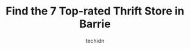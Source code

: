 ---
layout: ampstory
image: https://i0.wp.com/www.auto.or.id/wp-content/uploads/2023/06/re-source-thrift-shop-0-barrie-1686325585.jpeg?resize=640,853
author: techidn
featured: false
description: Barrie, Ontario, Canada is a haven for Thrift Store enthusiasts, boasting an impressive array of 7 top-notch establishments. Whether youre a seasoned connoisseur or simply curious to explor
title: Find the 7 Top-rated Thrift Store in Barrie
cover:
   title: Find the 7 Top-rated Thrift Store in Barrie
   subtitle: AUTO.OR.ID
   background: https://www.auto.or.id/wp-content/uploads/2023/06/re-source-thrift-shop-0-barrie-1686325585.jpeg

pages: 
 - layout: thirds
   top: <h1>#1 Stuff</h1>
   bottom: "<p>This is probably one of the best thrift stores Ive been too. At least for womans fashion anyway. Ive found some amazing pieces here. Especially if youre into </p>"
   background: https://www.auto.or.id/wp-content/uploads/2023/06/re-source-thrift-shop-1-barrie-1686325586.jpeg
   backgroundblur: true
 - layout: thirds
   top: <h1>#2 Mission Thrift Store</h1>
   bottom: "<p>504 Big Bay Point Rd, Barrie, ON L4N 3Z5, Canada</p>"
   background: https://www.auto.or.id/wp-content/uploads/2023/06/re-source-thrift-shop-2-barrie-1686325587.jpeg
   cta:
      link: https://www.auto.or.id/find-the-7-top-rated-thrift-store-in-barrie/
      text: Find the 7 Top-rated Thrift Store in Barrie
 - layout: thirds
   top: <h1>#3 Platos Closet</h1>
   bottom: "<p>21 Commerce Park Dr, Barrie, ON L4N 8X1, Canada</p>"
   background: https://images.unsplash.com/photo-1639927662977-8794d56a9050?ixlib=rb-4.0.3&ixid=MnwxMjA3fDB8MHxwaG90by1wYWdlfHx8fGVufDB8fHx8&auto=format&fit=crop&w=640&h=853&q=80
   cta:
      link: https://www.auto.or.id/find-the-7-top-rated-thrift-store-in-barrie/
      text: Find the 7 Top-rated Thrift Store in Barrie
 - layout: thirds
   top: <h1>#4 Talize Thrift Store</h1>
   bottom: "<p>400 Bayfield St, Barrie, ON L4M 5A1, Canada</p>"
   background: https://images.unsplash.com/photo-1630019210269-d0ebeee405f0?ixlib=rb-4.0.3&ixid=MnwxMjA3fDB8MHxwaG90by1wYWdlfHx8fGVufDB8fHx8&auto=format&fit=crop&w=640&h=853&q=80
   cta:
      link: https://www.auto.or.id/find-the-7-top-rated-thrift-store-in-barrie/
      text: Find the 7 Top-rated Thrift Store in Barrie
 - layout: thirds
   top: <h1>#5 Hock Shop Canada</h1>
   bottom: "<p>400 Bayfield St, Barrie, ON L4M 5A1, Canada</p>"
   background: https://images.unsplash.com/photo-1625078995475-24378c4d611b?ixlib=rb-4.0.3&ixid=MnwxMjA3fDB8MHxwaG90by1wYWdlfHx8fGVufDB8fHx8&auto=format&fit=crop&w=640&h=853&q=80
   cta:
      link: https://www.auto.or.id/find-the-7-top-rated-thrift-store-in-barrie/
      text: Find the 7 Top-rated Thrift Store in Barrie
 - layout: thirds
   top: <h1>#6 Salvation Army Thrift Store</h1>
   bottom: "<p>11 Essa Rd, Barrie, ON L4N 3K4, Canada</p>"
   background: https://images.unsplash.com/photo-1583169215889-68d12eea7c1e?ixlib=rb-4.0.3&ixid=MnwxMjA3fDB8MHxwaG90by1wYWdlfHx8fGVufDB8fHx8&auto=format&fit=crop&w=640&h=853&q=80
   cta:
      link: https://www.auto.or.id/find-the-7-top-rated-thrift-store-in-barrie/
      text: Find the 7 Top-rated Thrift Store in Barrie
 - layout: thirds
   top: <h1>#7 re-Source THRIFT SHOP</h1>
   bottom: "<p>221 Cundles Rd E #6, Barrie, ON L4M 6L5, Canada</p>"
   background: https://images.unsplash.com/photo-1626302592106-ad36b003cb39?ixlib=rb-4.0.3&ixid=MnwxMjA3fDB8MHxwaG90by1wYWdlfHx8fGVufDB8fHx8&auto=format&fit=crop&w=640&h=853&q=80
   cta:
      link: https://www.auto.or.id/find-the-7-top-rated-thrift-store-in-barrie/
      text: Find the 7 Top-rated Thrift Store in Barrie
 - layout: thirds
   middle: Continue reading...
   background: https://images.unsplash.com/photo-1627404760301-8efc143749c8?ixlib=rb-4.0.3&ixid=MnwxMjA3fDB8MHxwaG90by1wYWdlfHx8fGVufDB8fHx8&auto=format&fit=crop&w=640&h=853&q=80
   cta:
      link: https://www.auto.or.id/find-the-7-top-rated-thrift-store-in-barrie/
      text: Find the 7 Top-rated Thrift Store in Barrie

---